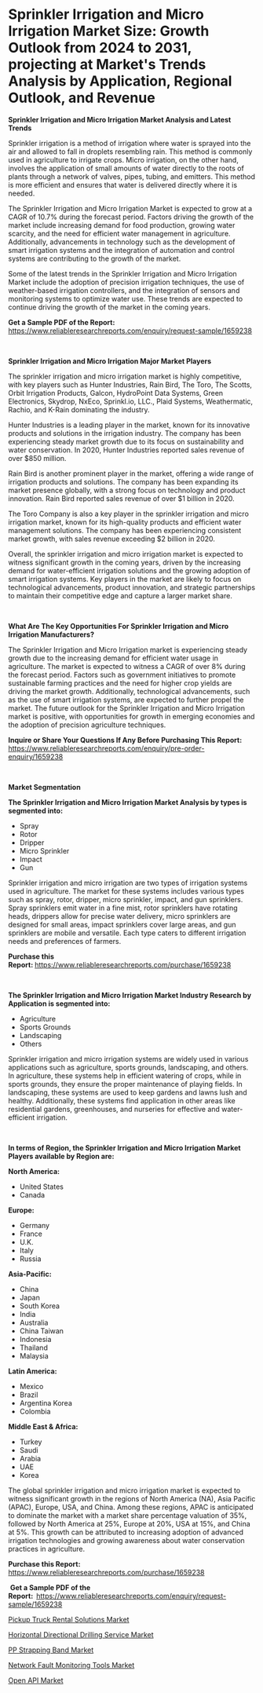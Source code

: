 <p><h1>Sprinkler Irrigation and Micro Irrigation Market Size: Growth Outlook from 2024 to 2031, projecting at Market's Trends Analysis by Application, Regional Outlook, and Revenue</h1></p><p><strong>Sprinkler Irrigation and Micro Irrigation Market Analysis and Latest Trends</strong></p>
<p><p>Sprinkler irrigation is a method of irrigation where water is sprayed into the air and allowed to fall in droplets resembling rain. This method is commonly used in agriculture to irrigate crops. Micro irrigation, on the other hand, involves the application of small amounts of water directly to the roots of plants through a network of valves, pipes, tubing, and emitters. This method is more efficient and ensures that water is delivered directly where it is needed.</p><p>The Sprinkler Irrigation and Micro Irrigation Market is expected to grow at a CAGR of 10.7% during the forecast period. Factors driving the growth of the market include increasing demand for food production, growing water scarcity, and the need for efficient water management in agriculture. Additionally, advancements in technology such as the development of smart irrigation systems and the integration of automation and control systems are contributing to the growth of the market.</p><p>Some of the latest trends in the Sprinkler Irrigation and Micro Irrigation Market include the adoption of precision irrigation techniques, the use of weather-based irrigation controllers, and the integration of sensors and monitoring systems to optimize water use. These trends are expected to continue driving the growth of the market in the coming years.</p></p>
<p><strong>Get a Sample PDF of the Report:&nbsp;</strong> <a href="https://www.reliableresearchreports.com/enquiry/request-sample/1659238">https://www.reliableresearchreports.com/enquiry/request-sample/1659238</a></p>
<p>&nbsp;</p>
<p><strong>Sprinkler Irrigation and Micro Irrigation Major Market Players</strong></p>
<p><p>The sprinkler irrigation and micro irrigation market is highly competitive, with key players such as Hunter Industries, Rain Bird, The Toro, The Scotts, Orbit Irrigation Products, Galcon, HydroPoint Data Systems, Green Electronics, Skydrop, NxEco, Sprinkl.io, LLC., Plaid Systems, Weathermatic, Rachio, and K-Rain dominating the industry.</p><p>Hunter Industries is a leading player in the market, known for its innovative products and solutions in the irrigation industry. The company has been experiencing steady market growth due to its focus on sustainability and water conservation. In 2020, Hunter Industries reported sales revenue of over $850 million.</p><p>Rain Bird is another prominent player in the market, offering a wide range of irrigation products and solutions. The company has been expanding its market presence globally, with a strong focus on technology and product innovation. Rain Bird reported sales revenue of over $1 billion in 2020.</p><p>The Toro Company is also a key player in the sprinkler irrigation and micro irrigation market, known for its high-quality products and efficient water management solutions. The company has been experiencing consistent market growth, with sales revenue exceeding $2 billion in 2020.</p><p>Overall, the sprinkler irrigation and micro irrigation market is expected to witness significant growth in the coming years, driven by the increasing demand for water-efficient irrigation solutions and the growing adoption of smart irrigation systems. Key players in the market are likely to focus on technological advancements, product innovation, and strategic partnerships to maintain their competitive edge and capture a larger market share.</p></p>
<p>&nbsp;</p>
<p><strong>What Are The Key Opportunities For Sprinkler Irrigation and Micro Irrigation Manufacturers?</strong></p>
<p><p>The Sprinkler Irrigation and Micro Irrigation market is experiencing steady growth due to the increasing demand for efficient water usage in agriculture. The market is expected to witness a CAGR of over 8% during the forecast period. Factors such as government initiatives to promote sustainable farming practices and the need for higher crop yields are driving the market growth. Additionally, technological advancements, such as the use of smart irrigation systems, are expected to further propel the market. The future outlook for the Sprinkler Irrigation and Micro Irrigation market is positive, with opportunities for growth in emerging economies and the adoption of precision agriculture techniques.</p></p>
<p><strong>Inquire or Share Your Questions If Any Before Purchasing This Report:</strong> <a href="https://www.reliableresearchreports.com/enquiry/pre-order-enquiry/1659238">https://www.reliableresearchreports.com/enquiry/pre-order-enquiry/1659238</a></p>
<p>&nbsp;</p>
<p><strong>Market Segmentation</strong></p>
<p><strong>The Sprinkler Irrigation and Micro Irrigation Market Analysis by types is segmented into:</strong></p>
<p><ul><li>Spray</li><li>Rotor</li><li>Dripper</li><li>Micro Sprinkler</li><li>Impact</li><li>Gun</li></ul></p>
<p><p>Sprinkler irrigation and micro irrigation are two types of irrigation systems used in agriculture. The market for these systems includes various types such as spray, rotor, dripper, micro sprinkler, impact, and gun sprinklers. Spray sprinklers emit water in a fine mist, rotor sprinklers have rotating heads, drippers allow for precise water delivery, micro sprinklers are designed for small areas, impact sprinklers cover large areas, and gun sprinklers are mobile and versatile. Each type caters to different irrigation needs and preferences of farmers.</p></p>
<p><strong>Purchase this Report:&nbsp;</strong><a href="https://www.reliableresearchreports.com/purchase/1659238">https://www.reliableresearchreports.com/purchase/1659238</a></p>
<p>&nbsp;</p>
<p><strong>The Sprinkler Irrigation and Micro Irrigation Market Industry Research by Application is segmented into:</strong></p>
<p><ul><li>Agriculture</li><li>Sports Grounds</li><li>Landscaping</li><li>Others</li></ul></p>
<p><p>Sprinkler irrigation and micro irrigation systems are widely used in various applications such as agriculture, sports grounds, landscaping, and others. In agriculture, these systems help in efficient watering of crops, while in sports grounds, they ensure the proper maintenance of playing fields. In landscaping, these systems are used to keep gardens and lawns lush and healthy. Additionally, these systems find application in other areas like residential gardens, greenhouses, and nurseries for effective and water-efficient irrigation.</p></p>
<p>&nbsp;</p>
<p><strong>In terms of Region, the Sprinkler Irrigation and Micro Irrigation Market Players available by Region are:</strong></p>
<p>
    <p> <strong> North America: </strong>
        <ul>
            <li>United States</li>
            <li>Canada</li>
        </ul>
        </p> 
    <p> <strong> Europe: </strong>
        <ul>
            <li>Germany</li>
            <li>France</li>
            <li>U.K.</li>
            <li>Italy</li>
            <li>Russia</li>
        </ul>
        </p> 
    <p> <strong> Asia-Pacific: </strong>
        <ul>
            <li>China</li>
            <li>Japan</li>
            <li>South Korea</li>
            <li>India</li>
            <li>Australia</li>
            <li>China Taiwan</li>
            <li>Indonesia</li>
            <li>Thailand</li>
            <li>Malaysia</li>
        </ul>
        </p> 
    <p> <strong> Latin America: </strong>
        <ul>
            <li>Mexico</li>
            <li>Brazil</li>
            <li>Argentina Korea</li>
            <li>Colombia</li>
        </ul>
        </p> 
    <p> <strong> Middle East & Africa: </strong>
        <ul>
            <li>Turkey</li>
            <li>Saudi</li>
            <li>Arabia</li>
            <li>UAE</li>
            <li>Korea</li>
        </ul>
    </p>
    </p>
<p><p>The global sprinkler irrigation and micro irrigation market is expected to witness significant growth in the regions of North America (NA), Asia Pacific (APAC), Europe, USA, and China. Among these regions, APAC is anticipated to dominate the market with a market share percentage valuation of 35%, followed by North America at 25%, Europe at 20%, USA at 15%, and China at 5%. This growth can be attributed to increasing adoption of advanced irrigation technologies and growing awareness about water conservation practices in agriculture.</p></p>
<p><strong>Purchase this Report: </strong><a href="https://www.reliableresearchreports.com/purchase/1659238">https://www.reliableresearchreports.com/purchase/1659238</a></p>
<p>&nbsp;<strong>Get a Sample PDF of the Report:&nbsp;&nbsp;</strong><a href="https://www.reliableresearchreports.com/enquiry/request-sample/1659238">https://www.reliableresearchreports.com/enquiry/request-sample/1659238</a></p>
<p><strong></strong></p>
<p><p><a href="https://github.com/jhcraigie/Market-Research-Report-List-2/blob/main/pickup-truck-rental-solutions-market.md">Pickup Truck Rental Solutions Market</a></p><p><a href="https://issuu.com/reportprime-2/docs/horizontal-directional-drilling-service-market-siz">Horizontal Directional Drilling Service Market</a></p><p><a href="https://issuu.com/reportprime-2/docs/pp-strapping-band-market-size-2030.pptx">PP Strapping Band Market</a></p><p><a href="https://medium.com/@ameliahaleyi77567/network-fault-monitoring-tools-market-size-cagr-trends-2024-2030-7e22736f3469">Network Fault Monitoring Tools Market</a></p><p><a href="https://medium.com/@ameliahaleyi77567/open-api-market-research-report-its-history-and-forecast-2024-to-2031-d6758ccf4b72">Open API Market</a></p></p>